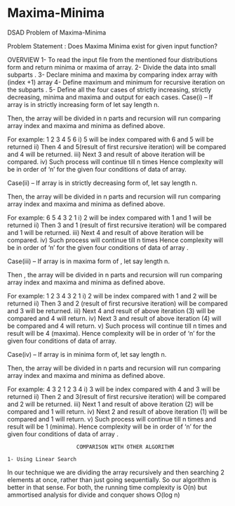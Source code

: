 # Maxima-Minima
DSAD Problem of Maxima-Minima

Problem Statement : Does Maxima Minima exist for given input function? 

OVERVIEW
    1- To read the input file from the mentioned four distributions form and return minima or maxima of array.
    2- Divide the data into small subparts .
    3- Declare minima and maxima by comparing index array with (index +1) array
    4- Define maximum and minimum for recursive iteration on the subparts .
    5- Define all the four cases of strictly increasing, strictly decreasing, minima and maxima and output for each cases.
Case(i) – If array is in strictly increasing form of let say length n.

Then, the array will be divided in n parts and recursion will run comparing array index and maxima and minima as defined above.

For example:
1 2 3 4 5 6
    i) 5 will be index compared with 6 and 5 will be returned 
    ii) Then 4 and 5(result of first recursive iteration) will be compared and 4 will be returned.
    iii) Next 3 and result of above iteration will be compared.
    iv) Such process will continue till n times
Hence complexity will be in order of ‘n’ for the given four conditions of data of array.


Case(ii) – If array is in strictly decreasing form of, let say length n.

Then, the array will be divided in n parts and recursion will run comparing array index and maxima and minima as defined above.

For example:
6 5 4 3 2 1
    i) 2 will be index compared with 1 and 1 will be returned 
    ii) Then 3 and 1 (result of first recursive iteration) will be compared and 1 will be returned.
    iii) Next 4 and result of above iteration will be compared.
    iv) Such process will continue till n times
Hence complexity will be in order of ‘n’ for the given four conditions of data of array .


Case(iii) – If array is in maxima form of , let say length n.

Then , the array will be divided in n parts and recursion will run comparing array index and maxima and minima as defined above.

For example:
1 2 3 4 3 2 1
    i) 2 will be index compared with 1 and 2 will be returned 
    ii) Then 3 and 2 (result of first recursive iteration) will be compared and 3 will be returned.
    iii) Next 4 and result of above iteration (3) will be compared and 4 will return.
    iv) Next 3 and result of above iteration (4) will be compared and 4 will return.
    v) Such process will continue till n times and result will be 4 (maxima).
Hence complexity will be in order of ‘n’ for the given four conditions of data of array.


Case(iv) – If array is in minima form of, let say length n.

Then, the array will be divided in n parts and recursion will run comparing array index and maxima and minima as defined above.

For example:
4 3 2 1 2 3 4
    i) 3 will be index compared with 4 and 3 will be returned 
    ii) Then 2 and 3(result of first recursive iteration) will be compared and 2 will be returned.
    iii) Next 1 and result of above iteration (2) will be compared and 1 will return.
    iv) Next 2 and result of above iteration (1) will be compared and 1 will return.
    v) Such process will continue till n times and result will be 1 (minima).
Hence complexity will be in order of ‘n’ for the given four conditions of data of array .

 
                          COMPARISON WITH OTHER ALGORITHM

    1- Using Linear Search

In our technique we are dividing the array recursively and then searching 2 elements at once, rather than just going sequentially. So our algorithm is better in that sense. For both, the running time complexity is O(n) but ammortised analysis for divide and conquer shows O(log n) 

